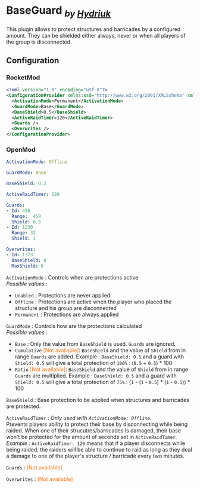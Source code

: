 # **BaseGuard** <sub>*by [Hydriuk](https://github.com/Hydriuk)*</sub>

This plugin allows to protect structures and barricades by a configured amount. They can be shielded either always, never or when all players of the group is disconnected.

## Configuration
### RocketMod
```xml
<?xml version="1.0" encoding="utf-8"?>
<ConfigurationProvider xmlns:xsd="http://www.w3.org/2001/XMLSchema" xmlns:xsi="http://www.w3.org/2001/XMLSchema-instance">
  <ActivationMode>Permanent</ActivationMode>
  <GuardMode>Base</GuardMode>
  <BaseShield>0.5</BaseShield>
  <ActiveRaidTimer>120</ActiveRaidTimer>
  <Guards />
  <Overwrites />
</ConfigurationProvider>
```

### OpenMod
```yaml
ActivationMode: Offline

GuardMode: Base

BaseShield: 0.2

ActiveRaidTimer: 120

Guards:
- Id: 458
  Range:  458
  Shield: 0.5
- Id: 1230
  Range: 32
  Shield: 1

Overwrites:
- Id: 1373
  BaseShield: 0
  MaxShield: 0
```

`ActivationMode` : Controls when are protections active  
*Possible values* :
- `Unabled` : Protections are never applied
- `Offline` : Protections are active when the player who placed the structure and his group are disconnected
- `Permanent` : Protections are always applied

`GuardMode` : Controls how are the protections calculated  
*Possible values* : 
- `Base` : Only the value from `BaseShield` is used. `Guards` are ignored.
- `Cumulative` <font color="ff7515">[Not available]</font>: `BaseShield` and the value of `Shield` from in range `Guards` are added. Example : `BaseShield: 0.5` and a guard with `Shield: 0.5` will give a total protection of `100%` : (`0.5` + `0.5`) * 100
- `Ratio` <font color="ff7515">[Not available]</font>: `BaseShield` and the value of `Shield` from in range `Guards` are multiplied. Example : `BaseShield: 0.5` and a guard with `Shield: 0.5` will give a total protection of `75%` : (`1` - (`1` - `0.5`) * (`1` - `0.5`)) * 100

`BaseShield` : Base protection to be applied when structures and barricades are protected.

`ActiveRaidTimer` : *Only used with `ActivationMode: Offline`*.  
Prevents players ability to protect their base by disconnecting while being raided. When one of their strucutres/barricades is damaged, their base won't be protected for the amount of seconds set in `ActiveRaidTimer`.  
*Example* : `ActiveRaidTimer: 120` means that if a player disconnects while being raided, the raiders will be able to continue to raid as long as they deal a damage to one of the player's structure / barricade every two minutes.

`Guards` : <font color="#ff7515">[Not available]</font>

`Overwrites` : <font color="ff7515">[Not available]</font>